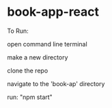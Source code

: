 # book-app-react

To Run:

open command line terminal

make a new directory

clone the repo

navigate to the 'book-ap' directory

run: "npm start"

